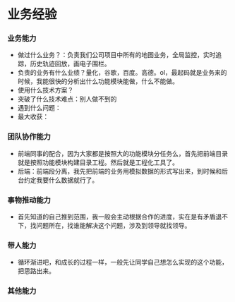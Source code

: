 # 业务经验

### 业务能力

* 做过什么业务？：负责我们公司项目中所有的地图业务，全局监控，实时追踪，历史轨迹回放，画电子围栏。
* 负责的业务有什么业绩？量化，谷歌，百度。高德。ol，最起码就是业务来的时候，我能很快的分析出什么功能模块能做，什么不能做。
* 使用什么技术方案？
* 突破了什么技术难点：别人做不到的
* 遇到什么问题：
* 最大收获：

### 团队协作能力

* 前端同事的配合，因为大家都是按照大的功能模块分任务么，首先把前端目录就是按照功能模块构建目录工程。然后就是工程化工具了。
* 后端：前端段分离，我先把前端的业务用模拟数据的形式写出来，到时候和后台约定我要什么数据就行了。

### 事物推动能力

* 首先知道的自己推到范围，我一般会主动根据合作的进度，实在是有矛盾退不下，找问题所在，找谁能解决这个问题，涉及到领导就找领导。

### 带人能力

* 循环渐进吧，和成长的过程一样，一般先让同学自己想怎么实现的这个功能，把思路出来。

### 其他能力
